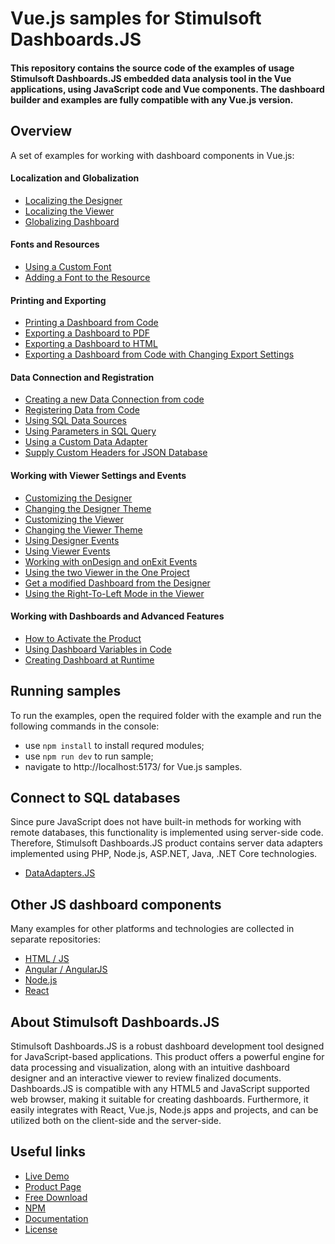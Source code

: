 # Vue.js samples for Stimulsoft Dashboards.JS

#### This repository contains the source code of the examples of usage Stimulsoft Dashboards.JS embedded data analysis tool in the Vue applications, using JavaScript code and Vue components. The dashboard builder and examples are fully compatible with any Vue.js version.

## Overview
A set of examples for working with dashboard components in Vue.js:

#### Localization and Globalization
* [Localizing the Designer](https://github.com/stimulsoft/Samples-Dashboards.JS-for-Vue.js/blob/main/src/Localization%20and%20Globalization/Localizing%20the%20Designer.vue)
* [Localizing the Viewer](https://github.com/stimulsoft/Samples-Dashboards.JS-for-Vue.js/blob/main/src/Localization%20and%20Globalization/Localizing%20the%20Viewer.vue)
* [Globalizing Dashboard](https://github.com/stimulsoft/Samples-Dashboards.JS-for-Vue.js/blob/main/src/Localization%20and%20Globalization/Globalizing%20Dashboard.vue)

#### Fonts and Resources
* [Using a Custom Font](https://github.com/stimulsoft/Samples-Dashboards.JS-for-Vue.js/blob/main/src/Fonts%20and%20Resources/Using%20a%20Custom%20Font.vue)
* [Adding a Font to the Resource](https://github.com/stimulsoft/Samples-Dashboards.JS-for-Vue.js/blob/main/src/Fonts%20and%20Resources/Adding%20a%20Font%20to%20the%20Resource.vue)

#### Printing and Exporting
* [Printing a Dashboard from Code](https://github.com/stimulsoft/Samples-Dashboards.JS-for-Vue.js/blob/main/src/Printing%20and%20Exporting/Printing%20the%20Dashboard%20from%20Code.vue)
* [Exporting a Dashboard to PDF](https://github.com/stimulsoft/Samples-Dashboards.JS-for-Vue.js/blob/main/src/Printing%20and%20Exporting/Exporting%20a%20Dashboard%20to%20PDF.vue)
* [Exporting a Dashboard to HTML](https://github.com/stimulsoft/Samples-Dashboards.JS-for-Vue.js/blob/main/src/Printing%20and%20Exporting/Exporting%20a%20Dashboard%20to%20HTML.vue)
* [Exporting a Dashboard from Code with Changing Export Settings](https://github.com/stimulsoft/Samples-Dashboards.JS-for-Vue.js/blob/main/src/Printing%20and%20Exporting/Exporting%20a%20Dashboard%20from%20Code%20with%20Changing%20Export%20Settings.vue)

#### Data Connection and Registration
* [Creating a new Data Connection from code](https://github.com/stimulsoft/Samples-Dashboards.JS-for-Vue.js/blob/main/src/Data%20Connection%20and%20Registration/Creating%20a%20new%20Data%20Connection%20from%20code.vue)
* [Registering Data from Code](https://github.com/stimulsoft/Samples-Dashboards.JS-for-Vue.js/blob/main/src/Data%20Connection%20and%20Registration/Registering%20Data%20from%20Code.vue)
* [Using SQL Data Sources](https://github.com/stimulsoft/Samples-Dashboards.JS-for-Vue.js/blob/main/src/Data%20Connection%20and%20Registration/Using%20SQL%20Data%20Sources.vue)
* [Using Parameters in SQL Query](https://github.com/stimulsoft/Samples-Dashboards.JS-for-Vue.js/blob/main/src/Data%20Connection%20and%20Registration/Using%20Parameters%20in%20SQL%20Query.vue)
* [Using a Custom Data Adapter](https://github.com/stimulsoft/Samples-Dashboards.JS-for-Vue.js/blob/main/src/Data%20Connection%20and%20Registration/Using%20a%20Custom%20Data%20Adapter.vue)
* [Supply Custom Headers for JSON Database](https://github.com/stimulsoft/Samples-Dashboards.JS-for-Vue.js/blob/main/src/Data%20Connection%20and%20Registration/Supply%20Custom%20Headers%20for%20JSON%20Database.vue)

#### Working with Viewer Settings and Events
* [Customizing the Designer](https://github.com/stimulsoft/Samples-Dashboards.JS-for-Vue.js/blob/main/src/Working%20with%20Designer%20and%20Viewer%20Settings%20and%20Events/Customizing%20the%20Designer.vue)
* [Changing the Designer Theme](https://github.com/stimulsoft/Samples-Dashboards.JS-for-Vue.js/blob/main/src/Working%20with%20Designer%20and%20Viewer%20Settings%20and%20Events/Changing%20the%20Designer%20Theme.vue)
* [Customizing the Viewer](https://github.com/stimulsoft/Samples-Dashboards.JS-for-Vue.js/blob/main/src/Working%20with%20Designer%20and%20Viewer%20Settings%20and%20Events/Customizing%20the%20Viewer.vue) 
* [Changing the Viewer Theme](https://github.com/stimulsoft/Samples-Dashboards.JS-for-Vue.js/blob/main/src/Working%20with%20Designer%20and%20Viewer%20Settings%20and%20Events/Changing%20the%20Viewer%20Theme.vue)
* [Using Designer Events](https://github.com/stimulsoft/Samples-Dashboards.JS-for-Vue.js/blob/main/src/Working%20with%20Designer%20and%20Viewer%20Settings%20and%20Events/Using%20Designer%20Events.vue)
* [Using Viewer Events](https://github.com/stimulsoft/Samples-Dashboards.JS-for-Vue.js/blob/main/src/Working%20with%20Designer%20and%20Viewer%20Settings%20and%20Events/Using%20Viewer%20Events.vue)
* [Working with onDesign and onExit Events](https://github.com/stimulsoft/Samples-Dashboards.JS-for-Vue.js/blob/main/src/Working%20with%20Designer%20and%20Viewer%20Settings%20and%20Events/Working%20with%20onDesign%20and%20onExit%20Events.vue)
* [Using the two Viewer in the One Project](https://github.com/stimulsoft/Samples-Dashboards.JS-for-Vue.js/blob/main/src/Working%20with%20Designer%20and%20Viewer%20Settings%20and%20Events/Using%20the%20two%20Viewer%20in%20the%20One%20Project.vue)
* [Get a modified Dashboard from the Designer](https://github.com/stimulsoft/Samples-Dashboards.JS-for-Vue.js/blob/main/src/Working%20with%20Designer%20and%20Viewer%20Settings%20and%20Events/Get%20a%20modified%20Dashboard%20from%20the%20Designer.vue)
* [Using the Right-To-Left Mode in the Viewer](https://github.com/stimulsoft/Samples-Dashboards.JS-for-Vue.js/blob/main/src/Working%20with%20Designer%20and%20Viewer%20Settings%20and%20Events/Using%20the%20Right-To-Left%20Mode%20in%20the%20Viewer.vue)

#### Working with Dashboards and Advanced Features
* [How to Activate the Product](https://github.com/stimulsoft/Samples-Dashboards.JS-for-Vue.js/blob/main/src/Working%20with%20Dashboards%20and%20Advanced%20Features/How%20to%20Activate%20the%20Product.vue)
* [Using Dashboard Variables in Code](https://github.com/stimulsoft/Samples-Dashboards.JS-for-Vue.js/blob/main/src/Working%20with%20Dashboards%20and%20Advanced%20Features/Using%20Dashboard%20Variables%20in%20Code.vue)
* [Creating Dashboard at Runtime](https://github.com/stimulsoft/Samples-Dashboards.JS-for-Vue.js/blob/main/src/Working%20with%20Dashboards%20and%20Advanced%20Features/Creating%20Dashboard%20at%20Runtime.vue)

## Running samples
To run the examples, open the required folder with the example and run the following commands in the console:
* use `npm install` to install requred modules;
* use `npm run dev` to run sample;
* navigate to http://localhost:5173/ for Vue.js samples.

## Connect to SQL databases
Since pure JavaScript does not have built-in methods for working with remote databases, this functionality is implemented using server-side code. Therefore, Stimulsoft Dashboards.JS product contains server data adapters implemented using PHP, Node.js, ASP.NET, Java, .NET Core technologies.
* [DataAdapters.JS](https://github.com/stimulsoft/DataAdapters.JS)

## Other JS dashboard components
Many examples for other platforms and technologies are collected in separate repositories:
* [HTML / JS](https://github.com/stimulsoft/Samples-Dashboards.JS-for-HTML)
* [Angular / AngularJS](https://github.com/stimulsoft/Samples-Dashboards.JS-for-Angular)
* [Node.js](https://github.com/stimulsoft/Samples-Dashboards.JS-for-Node.js)
* [React](https://github.com/stimulsoft/Samples-Dashboards.JS-for-Vue.js)

## About Stimulsoft Dashboards.JS
Stimulsoft Dashboards.JS is a robust dashboard development tool designed for JavaScript-based applications. This product offers a powerful engine for data processing and visualization, along with an intuitive dashboard designer and an interactive viewer to review finalized documents. Dashboards.JS is compatible with any HTML5 and JavaScript supported web browser, making it suitable for creating dashboards. Furthermore, it easily integrates with React, Vue.js, Node.js apps and projects, and can be utilized both on the client-side and the server-side.

## Useful links
* [Live Demo](http://demo.stimulsoft.com/#Js)
* [Product Page](https://www.stimulsoft.com/en/products/dashboards-js)
* [Free Download](https://www.stimulsoft.com/en/downloads)
* [NPM](https://www.npmjs.com/package/stimulsoft-dashboards-js)
* [Documentation](https://www.stimulsoft.com/en/documentation/online/programming-manual/index.html?reports_js.htm)
* [License](LICENSE.md)
